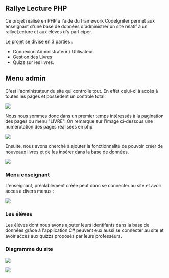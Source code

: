 ## Rallye Lecture PHP

Ce projet réalisé en PHP à l'aide du framework CodeIgniter permet aux enseignant d'une base de données d'administrer un site relatif à un rallyeLecture et aux élèves d'y participer.

Le projet se divise en 3 parties :

* Connexion Administrateur / Utilisateur.
* Gestion des Livres
* Quizz sur les livres.

## Menu admin

C'est l'administateur du site qui controlle tout. En effet celui-ci à accès à toutes les pages et possèdent un controle total.

![](https://image.noelshack.com/fichiers/2019/15/1/1554749033-capture3.png)

Nous nous sommes donc dans un premier temps intéressés à la pagination des pages du menu "LIVRE". On remarque sur l'image ci-dessous une numérotation des pages réalisées en php.

![](https://image.noelshack.com/fichiers/2019/15/1/1554749036-capture4.png)

Ensuite, nous avons cherché à ajouter la fonctionnalité de pouvoir créer de nouveaux livres et de les insérer dans la base de données.

![](https://image.noelshack.com/fichiers/2019/15/1/1554749034-capture5.png)



### Menu enseignant

L'enseignant, préalablement créée peut donc se connecter au site et avoir accès à divers menus :

![](https://image.noelshack.com/fichiers/2019/15/1/1554749032-capture2.png)


### Les éléves

Les éléves dont nous avons ajouter leurs identifants dans la base de données grâce à l'application C# peuvent eux aussi se connecter au site et avoir accès aux quizzs proposés par leurs professeurs.


### Diagramme du site

![](https://raw.githubusercontent.com/AureohDev/RallyeLectureWebApp/master/Github/Schema/schemaDbRallyeLecture.PNG)

![](https://raw.githubusercontent.com/AureohDev/RallyeLectureWebApp/master/Github/Schema/schemaDbAauth.PNG)

